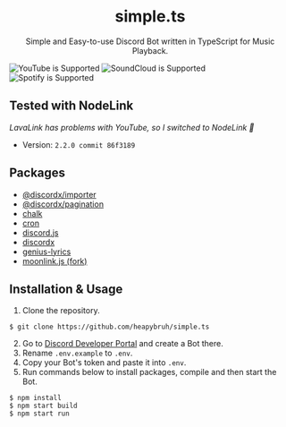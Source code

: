 <div align="center">
 <h1>simple.ts</h1>
 <p>Simple and Easy-to-use Discord Bot written in TypeScript for Music Playback.</p>
</div>

![YouTube is Supported](https://img.shields.io/badge/YouTube-Supported-Green?logo=youtube)
![SoundCloud is Supported](https://img.shields.io/badge/SoundCloud-Supported-Green?logo=soundcloud)
![Spotify is Supported](https://img.shields.io/badge/Spotify-Supported-Green?logo=spotify)

## Tested with NodeLink
*LavaLink has problems with YouTube, so I switched to NodeLink 🥱*
- Version: `2.2.0 commit 86f3189`

## Packages

- [@discordx/importer](https://www.npmjs.com/package/@discordx/importer)
- [@discordx/pagination](https://www.npmjs.com/package/@discordx/pagination)
- [chalk](https://www.npmjs.com/package/chalk)
- [cron](https://www.npmjs.com/package/cron)
- [discord.js](https://www.npmjs.com/package/discord.js)
- [discordx](https://www.npmjs.com/package/discordx)
- [genius-lyrics](https://www.npmjs.com/package/genius-lyrics)
- [moonlink.js (fork)](https://github.com/heapybruh/moonlink.js)

## Installation & Usage

1. Clone the repository.

```
$ git clone https://github.com/heapybruh/simple.ts
```

2. Go to [Discord Developer Portal](https://discord.com/developers/applications/) and create a Bot there.
3. Rename `.env.example` to `.env`.
4. Copy your Bot's token and paste it into `.env`.
5. Run commands below to install packages, compile and then start the Bot.

```
$ npm install
$ npm start build
$ npm start run
```
